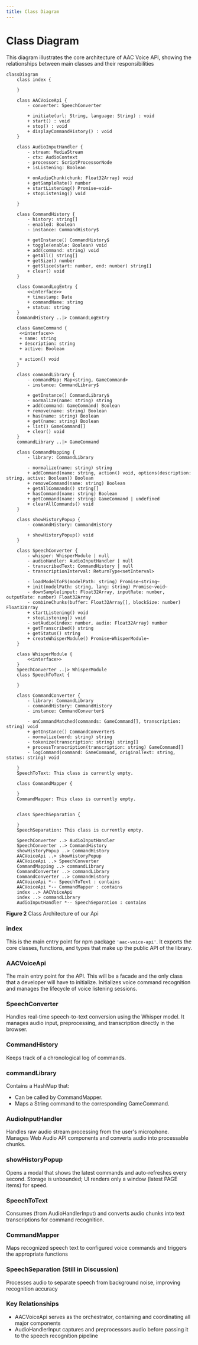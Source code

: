 ```yaml
---
title: Class Diagram
---
```


# Class Diagram

This diagram illustrates the core architecture of AAC Voice API, showing the relationships between main classes
and their responsibilities 
```mermaid
classDiagram
    class index {
       
    }

    class AACVoiceApi {
        - converter: SpeechConverter
        
        + initiate(url: String, language: String) : void
        + start() : void
        + stop() : void
        + displayCommandHistory() : void
    }

    class AudioInputHandler {
        - stream: MediaStream
        - ctx: AudioContext
        - processor: ScriptProcessorNode
        + isListening: Boolean
        
        + onAudioChunk(chunk: Float32Array) void
        + getSampleRate() number
        + startListening() Promise~void~
        + stopListening() void
        
    }
    
    class CommandHistory {
        - history: string[]
        - enabled: Boolean
        - instance: CommandHistory$ 
        
        + getInstance() CommandHistory$
        + toggle(enable: Boolean) void
        + add(command: string) void
        + getAll() string[]
        + getSize() number
        + getSlice(start: number, end: number) string[]
        + clear() void
    }
    
    class CommandLogEntry {
        <<interface>>
        + timestamp: Date
        + commandName: string
        + status: string
    }
    CommandHistory ..|> CommandLogEntry
    
    class GameCommand {
     <<interface>>
     + name: string
     + description: string
     + active: Boolean
     
     + action() void
    }
    
    class commandLibrary {
        - commandMap: Map<string, GameCommand>
        - instance: CommandLibrary$
        
        + getInstance() CommandLibrary$
        - normalize(name: string) string
        + add(command: GameCommand) Boolean
        + remove(name: string) Boolean
        + has(name: string) Boolean
        + get(name: string) Boolean
        + list() GameCommand[]
        + clear() void
    }
    commandLibrary ..|> GameCommand
    
    class CommandMapping {
        - library: CommandLibrary
        
        - normalize(name: string) string
        + addCommand(name: string, action() void, options(description: string, active: Boolean)) Boolean
        + removeCommand(name: string) Boolean
        + getAllCommands() string[]
        + hasCommand(name: string) Boolean
        + getCommand(name: string) GameCommand | undefined
        + clearAllCommands() void
    }
    
    class showHistoryPopup {
        - commandHistory: CommandHistory
        
        + showHistoryPopup() void
    }
    
    class SpeechConverter {
        - whisper: WhisperModule | null
        - audioHandler: AudioInputHandler | null
        - transcribedText: CommandHistory | null
        - transcriptionInterval: ReturnType<setInterval>
        
        - loadModelToFS(modelPath: string) Promise~string~
        + init(modelPath: string, lang: string) Promise~void~
        - downSample(input: Float32Array, inputRate: number, outputRate: number) Float32Array
        - combineChunks(buffer: Float32Array[], blockSize: number) Float32Array
        + startListening() void
        + stopListening() void
        - setAudio(index: number, audio: Float32Array) number
        + getTranscribed() string
        + getStatus() string
        + createWhisperModule() Promise~WhisperModule~
    }
    
    class WhisperModule {
        <<interface>>
    }
    SpeechConverter ..|> WhisperModule
    class SpeechToText {
        
    }
    
    class CommandConverter {
        - library: CommandLibrary
        - commandHistory: CommandHistory
        - instance: CommandConverter$
        
        - onCommandMatched(commands: GameCommand[], transcription: string) void
        + getInstance() CommandConverter$
        - normalize(word: string) string
        - tokenize(transcription: string) string[]
        + processTranscription(transcription: string) GameCommand[]
        - logCommand(command: GameCommand, originalText: string, status: string) void
        
    }
    SpeechToText: This class is currently empty.
    
    class CommandMapper {
       
    }
    CommandMapper: This class is currently empty.


    class SpeechSeparation {
       
    }
    SpeechSeparation: This class is currently empty.

    SpeechConverter ..> AudioInputHandler
    SpeechConverter ..> CommandHistory
    showHistoryPopup ..> CommandHistory
    AACVoiceApi ..> showHistoryPopup
    AACVoiceApi ..> SpeechConverter
    CommandMapping ..> commandLibrary
    CommandConverter ..> commandLibrary
    CommandConverter ..> CommandHistory
    AACVoiceApi *-- SpeechToText : contains
    AACVoiceApi *-- CommandMapper : contains
    index ..> AACVoiceApi
    index ..> commandLibrary
    AudioInputHandler *-- SpeechSeparation : contains
```
**Figure 2** Class Architecture of our Api

### index
This is the main entry point for npm package `'aac-voice-api'`.
It exports the core classes, functions, and types that
make up the public API of the library.

### AACVoiceApi
The main entry point for the API. This will be a facade and the only class that a developer will have to initialize.
Initializes voice command recognition and manages the lifecycle of voice listening sessions.

### SpeechConverter
Handles real-time speech-to-text conversion using the Whisper model.
It manages audio input, preprocessing, and transcription directly in the browser.

### CommandHistory
Keeps track of a chronological log of commands.

### commandLibrary
Contains a HashMap that:
- Can be called by CommandMapper.
- Maps a String command to the corresponding GameCommand.

### AudioInputHandler
Handles raw audio stream processing from the user's microphone. Manages Web Audio API components and converts audio into processable chunks.

### showHistoryPopup
Opens a modal that shows the latest commands and auto-refreshes every second.
Storage is unbounded; UI renders only a window (latest PAGE items) for speed.

### SpeechToText
Consumes (from AudioHandlerInput) and converts audio chunks into text transcriptions for command recognition.

### CommandMapper
Maps recognized speech text to configured voice commands and triggers the appropriate functions

### SpeechSeparation (Still in Discussion)
Processes audio to separate speech from background noise, improving recognition accuracy

### Key Relationships 
- AACVoiceApi serves as the orchestrator, containing and coordinating all major components
- AudioHandlerInput captures and preprocessors audio before passing it to the speech recognition pipeline